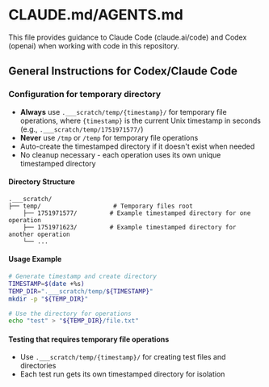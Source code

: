 # CLAUDE.md/AGENTS.md

This file provides guidance to Claude Code (claude.ai/code) and Codex (openai) when working with code in this repository.

## General Instructions for Codex/Claude Code

### Configuration for temporary directory

- **Always** use `.___scratch/temp/{timestamp}/` for temporary file operations, where `{timestamp}` is the current Unix timestamp in seconds (e.g., `.___scratch/temp/1751971577/`)
- **Never** use `/tmp` or `/temp` for temporary file operations
- Auto-create the timestamped directory if it doesn't exist when needed
- No cleanup necessary - each operation uses its own unique timestamped directory

#### Directory Structure

```
.___scratch/
├── temp/                    # Temporary files root
    ├── 1751971577/         # Example timestamped directory for one operation
    ├── 1751971623/         # Example timestamped directory for another operation
    └── ...
```

#### Usage Example
```bash
# Generate timestamp and create directory
TIMESTAMP=$(date +%s)
TEMP_DIR=".___scratch/temp/${TIMESTAMP}"
mkdir -p "${TEMP_DIR}"

# Use the directory for operations
echo "test" > "${TEMP_DIR}/file.txt"
```

#### Testing that requires temporary file operations
- Use `.___scratch/temp/{timestamp}/` for creating test files and directories
- Each test run gets its own timestamped directory for isolation
